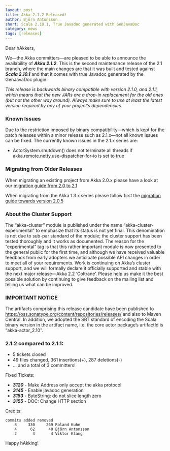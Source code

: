 ```yaml
---
layout: post
title: Akka 2.1.2 Released!
author: Björn Antonsson
short: Scala 2.10.1, True Javadoc generated with GenJavaDoc
category: news
tags: [releases]
---
```


Dear hAkkers,

We—the Akka committers—are pleased to be able to announce the availability of ***Akka 2.1.2***. This is the second maintenance release of the 2.1 branch, where the main changes are that it was built and tested against ***Scala 2.10.1*** and that it comes with true Javadoc generated by the GenJavaDoc plugin.

*This release is backwards binary compatible with version 2.1.0, and 2.1.1, which means that the new JARs are a drop-in replacement for the old ones (but not the other way around). Always make sure to use at least the latest version required by any of your project’s dependencies.*

### Known Issues

Due to the restriction imposed by binary compatibility—which is kept for the patch releases within a minor release such as 2.1.x—not all known issues can be fixed. The currently known issues in the 2.1.x series are:

* ActorSystem.shutdown() does not terminate all threads if akka.remote.netty.use-dispatcher-for-io is set to true

### Migrating from Older Releases

When migrating an existing project from Akka 2.0.x please have a look at our [migration guide from 2.0 to 2.1](http://doc.akka.io/docs/akka/2.1.2/project/migration-guide-2.0.x-2.1.x.html)

When migrating from the Akka 1.3.x series please follow first the [migration guide towards version 2.0.5](http://doc.akka.io/docs/akka/2.0.5/project/migration-guide-1.3.x-2.0.x.html)

### About the Cluster Support

The “akka-cluster” module is published under the name “akka-cluster-experimental” to emphasize that its status is not yet final. This denomination is not due to sub-par standard of the module; the cluster support has been tested thoroughly and it works as documented. The reason for the “experimental” tag is that this rather important module is now presented to the general public for the first time, and although we have received valuable feedback from early adopters we anticipate possible API changes in order to meet all of your requirements. Work is continuing on Akka’s cluster support, and we will formally declare it officially supported and stable with the next major release—Akka 2.2 ‘Coltrane’. Please help us make it the best possible solution by continuing to give feedback on the mailing list and telling us what can be improved.

### IMPORTANT NOTICE

The artifacts comprising this release candidate have been published to https://oss.sonatype.org/content/repositories/releases/ and also to Maven Central. In addition, we adopted the SBT standard of encoding the Scala binary version in the artifact name, i.e. the core actor package’s artifactId is “akka-actor_2.10”.


### 2.1.2 compared to 2.1.1:

* 5 tickets closed
* 49 files changed, 361 insertions(+), 287 deletions(-)
* … and a total of 3 committers!

Fixed Tickets:

* ***3120*** - Make Address only accept the akka protocol
* ***3145*** - Enable javadoc generation
* ***3153*** - ByteString: do not slice length zero
* ***3155*** - DOC: Change HTTP section

Credits:

    commits added removed
        8     330     269 Roland Kuhn
        4      62      40 Björn Antonsson
        2       4       4 Viktor Klang

Happy hAkking!
